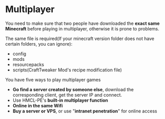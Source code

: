# Multiplayer

You need to make sure that two people have downloaded the **exact same Minecraft** before playing in multiplayer, otherwise it is prone to problems.

The same file is required(If your minecraft version folder does not have certain folders, you can ignore):

* config
* mods
* resourcepacks
* scripts(CraftTweaker Mod's recipe modification file)

You have five ways to play multiplayer games

* **Go find a server created by someone else**, download the corresponding client, get the server IP and connect.
* Use HMCL-PE's **built-in multiplayer function**
* **Online in the same Wifi**
* **Buy a server or VPS**, or use "**intranet penetration**" for online access

